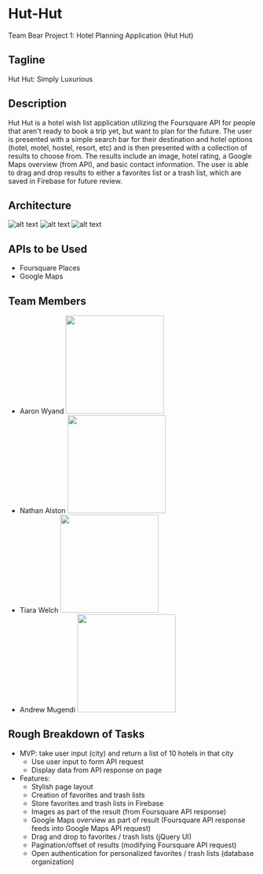 # Hut-Hut
Team Bear Project 1: Hotel Planning Application (Hut Hut)

## Tagline
Hut Hut: Simply Luxurious

## Description
Hut Hut is a hotel wish list application utilizing the Foursquare API for people that aren't ready to book a trip yet, but want to plan for the future.  The user is presented with a simple search bar for their destination and hotel options (hotel, motel, hostel, resort, etc) and is then presented with a collection of results to choose from.  The results include an image, hotel rating, a Google Maps overview (from API), and basic contact information.  The user is able to drag and drop results to either a favorites list or a trash list, which are saved in Firebase for future review.

## Architecture

![alt text](https://github.com/awyand/Hut-Hut/blob/master/images/Layer%201.png)
![alt text](https://github.com/awyand/Hut-Hut/blob/master/images/Layer%202.png)
![alt text](https://github.com/awyand/Hut-Hut/blob/master/images/Layer%203.png)

## APIs to be Used
 - Foursquare Places
 - Google Maps

## Team Members
  - Aaron Wyand
    <img src="https://github.com/awyand/Hut-Hut/blob/master/images/aaron.png" height="200px">
  - Nathan Alston
    <img src="https://github.com/awyand/Hut-Hut/blob/master/images/nathan.png" height="200px">
  - Tiara Welch
    <img src="https://github.com/awyand/Hut-Hut/blob/master/images/tiara.png" height="200px">
  - Andrew Mugendi
    <img src="https://github.com/awyand/Hut-Hut/blob/master/images/andrew.png" height="200px">

## Rough Breakdown of Tasks
 - MVP: take user input (city) and return a list of 10 hotels in that city
    - Use user input to form API request
    - Display data from API response on page
 - Features:
    - Stylish page layout
    - Creation of favorites and trash lists
    - Store favorites and trash lists in Firebase
    - Images as part of the result (from Foursquare API response)
    - Google Maps overview as part of result (Foursquare API response feeds into Google Maps API request)
    - Drag and drop to favorites / trash lists (jQuery UI)
    - Pagination/offset of results (modifying Foursquare API request)
    - Open authentication for personalized favorites / trash lists (database organization)
